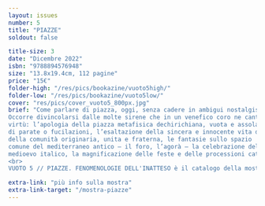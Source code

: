 ```yaml
---
layout: issues
number: 5
title: "PIAZZE"
soldout: false

title-size: 3
date: "Dicembre 2022"
isbn: "9788894576948"
size: "13.8x19.4cm, 112 pagine"
price: "15€"
folder-high: "/res/pics/bookazine/vuoto5high/"
folder-low: "/res/pics/bookazine/vuoto5low/"
cover: "res/pics/cover_vuoto5_800px.jpg"
brief: "Come parlare di piazza, oggi, senza cadere in ambigui nostalgismi?
Occorre divincolarsi dalle molte sirene che in un venefico coro ne cantano le
virtù: l’apologia della piazza metafisica dechirichiana, vuota e assolata in attesa
di parate o fucilazioni, l’esaltazione della sincera e innocente vita di paese, l’idealizzazione
della comunità originaria, unita e fraterna, le fantasie sullo spazio
comune del mediterraneo antico — il foro, l’agorà — la celebrazione del glorioso
medioevo italico, la magnificazione delle feste e delle processioni cattoliche…
<br>
VUOTO 5 // PIAZZE. FENOMENOLOGIE DELL'INATTESO è il catalogo della mostra tenuta a Firenze nell'estate 2022, con la quale ci siamo dati l'obiettivo di dare conto del punto di vista soggettivo di Orizzontale su un tema a noi molto caro. 40 piazze, progettate e realizzate nel XXI secolo, selezionate senza pretesa né di dare conto del variegato panorama relativo alla progettazione di spazi aperti urbani contemporanei, né di concentrare l’attenzione su un particolare tipo di approccio. Tutti gli esempi scelti, per una serie svariata e disomogenea di ragioni, hanno un significato speciale per i curatori."

extra-link: "più info sulla mostra"
extra-link-target: "/mostra-piazze"
---
```

